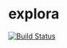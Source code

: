 # explora
[![Build Status](https://travis-ci.com/neeleshdodda44/dldl-notebook.svg?token=RhRUnff2pZTjcMK7zzyH&branch=master)](https://travis-ci.com/neeleshdodda44/explora)
